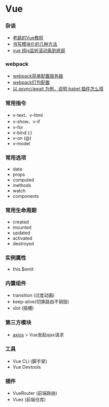 # Vue

### 杂谈
- [老姚的Vue教程](https://github.com/fangira/vue-tutorial)
- [书写模块化的几种方法](./md/note1.md)
- [vue 纯js监听滚动条到底部](https://blog.csdn.net/ColourfulTiger/article/details/80708873)
### webpack
- [webpack简单配置服务器](./md/webpack.md)
- [webpack打包配置](./md/webpackConfig.md)
- [以 async/await 为例，说明 babel 插件怎么搭](./md/note2.md)

### 常用指令
- v-text、v-html 
- v-show、v-if
- v-for
- v-bind (:)
- v-on (@)
- v-model

### 常用选项
- data
- props
- computed
- methods
- watch
- components

### 常用生命周期
- created
- mounted
- updated
- activated
- destroyed

### 实例属性
- this.$emit

### 内置组件
- transition (过度动画)
- keep-alive(切换路由不销毁)
- slot (插槽)

### 第三方模块
- <a href="https://github.com/Wscats/vue-tutorial/issues/16">axios</a> > Vue发起ajax请求

### 工具
- Vue CLI (脚手架)
- Vue Devtools

### 插件
- VueRouter (前端路由)
- Vuex (前端仓库)
